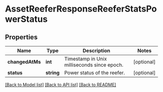 # AssetReeferResponseReeferStatsPowerStatus

## Properties
Name | Type | Description | Notes
------------ | ------------- | ------------- | -------------
**changedAtMs** | **int** | Timestamp in Unix milliseconds since epoch. | [optional] 
**status** | **string** | Power status of the reefer. | [optional] 

[[Back to Model list]](../README.md#documentation-for-models) [[Back to API list]](../README.md#documentation-for-api-endpoints) [[Back to README]](../README.md)


